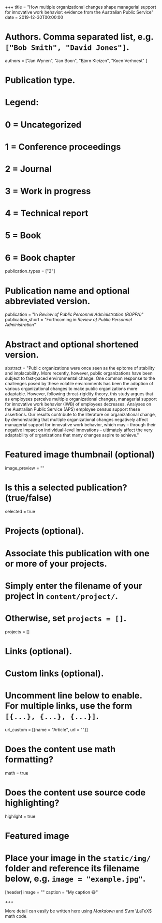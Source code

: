 +++
title = "How multiple organizational changes shape managerial support for innovative work behavior: evidence from the Australian Public Service"
date = 2019-12-30T00:00:00

# Authors. Comma separated list, e.g. `["Bob Smith", "David Jones"]`.
authors = ["Jan Wynen", "Jan Boon", "Bjorn Kleizen", "Koen Verhoest"  ]

# Publication type.
# Legend:
# 0 = Uncategorized
# 1 = Conference proceedings
# 2 = Journal
# 3 = Work in progress
# 4 = Technical report
# 5 = Book
# 6 = Book chapter
publication_types = ["2"]

# Publication name and optional abbreviated version.
publication = "In *Review of Public Personnel Administration (ROPPA)*"
publication_short = "Forthcoming in *Review of Public Personnel Administration*"

# Abstract and optional shortened version.
abstract = "Public organizations were once seen as the epitome of stability and implacability. More recently, however, public organizations have been subject to fast-paced environmental change. One common response to the challenges posed by these volatile environments has been the adoption of various organizational changes to make public organizations more adaptable. However, following threat-rigidity theory, this study argues that as employees perceive multiple organizational changes, managerial support for innovative work behavior (IWB) of employees decreases. Analyses on the Australian Public Service (APS) employee census support these assertions. Our results contribute to the literature on organizational change, by demonstrating that multiple organizational changes negatively affect managerial support for innovative work behavior, which may – through their negative impact on individual-level innovations – ultimately affect the very adaptability of organizations that many changes aspire to achieve."

# Featured image thumbnail (optional)
image_preview = ""

# Is this a selected publication? (true/false)
selected = true

# Projects (optional).
#   Associate this publication with one or more of your projects.
#   Simply enter the filename of your project in `content/project/`.
#   Otherwise, set `projects = []`.
projects = []

# Links (optional).


# Custom links (optional).
#   Uncomment line below to enable. For multiple links, use the form `[{...}, {...}, {...}]`.
url_custom = [{name = "Article", url = ""}]

# Does the content use math formatting?
math = true

# Does the content use source code highlighting?
highlight = true

# Featured image
# Place your image in the `static/img/` folder and reference its filename below, e.g. `image = "example.jpg"`.
[header]
image = ""
caption = "My caption :smile:"

+++

More detail can easily be written here using *Markdown* and $\rm \LaTeX$ math code.
